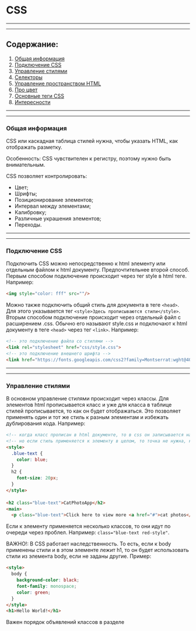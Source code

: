 <h1><b>CSS</b></h1>

<hr />
<hr />

<h2>Содержание:</h2>
<ol>
  <li><a href="https://github.com/sanikitin/Notes_on_CSS#%D0%BE%D0%B1%D1%89%D0%B0%D1%8F-%D0%B8%D0%BD%D1%84%D0%BE%D1%80%D0%BC%D0%B0%D1%86%D0%B8%D1%8F">Общая информация</a></li>
  <li><a href="https://github.com/sanikitin/Notes_on_CSS#%D0%BF%D0%BE%D0%B4%D0%BA%D0%BB%D1%8E%D1%87%D0%B5%D0%BD%D0%B8%D0%B5-css">Подключение CSS</a></li>
  <li><a href="https://github.com/sanikitin/Notes_on_CSS#%D1%83%D0%BF%D1%80%D0%B0%D0%B2%D0%BB%D0%B5%D0%BD%D0%B8%D0%B5-%D1%81%D1%82%D0%B8%D0%BB%D1%8F%D0%BC%D0%B8">Управление стилями</a></li>
  <li><a href="https://github.com/sanikitin/Notes_on_CSS#%D1%81%D0%B5%D0%BB%D0%B5%D0%BA%D1%82%D0%BE%D1%80%D1%8B">Селекторы</a></li>
  <li><a href="https://github.com/sanikitin/Notes_on_CSS#%D1%83%D0%BF%D1%80%D0%B0%D0%B2%D0%BB%D0%B5%D0%BD%D0%B8%D0%B5-%D0%BF%D1%80%D0%BE%D1%81%D1%82%D1%80%D0%B0%D0%BD%D1%81%D1%82%D0%B2%D0%BE%D0%BC-html">Управление пространством HTML</a></li>
  <li><a href="https://github.com/sanikitin/Notes_on_CSS#%D0%BF%D1%80%D0%BE-%D1%86%D0%B2%D0%B5%D1%82">Про цвет</a></li>
  <li><a href="https://github.com/sanikitin/Notes_on_CSS#%D0%BE%D1%81%D0%BD%D0%BE%D0%B2%D0%BD%D1%8B%D0%B5-%D1%82%D0%B5%D0%B3%D0%B8-css">Основные теги CSS</a></li>
  <li><a href="https://github.com/sanikitin/Notes_on_CSS#%D0%B8%D0%BD%D1%82%D0%B5%D1%80%D0%B5%D1%81%D0%BD%D0%BE%D1%81%D1%82%D0%B8">Интересности</a></li>
</ol>

<hr />
<hr />

<h3><b>Общая информация</b></h3>

CSS или каскадная таблица стилей нужна, чтобы указать HTML, как отображать разметку.

Особенность: CSS чувствителен к регистру, поэтому нужно быть внимательным.

CSS позволяет контролировать:
- Цвет;
- Шрифты; 
- Позиционирование элементов;
- Интервал между элементами;
- Калибровку;
- Различные украшения элементов;
- Переходы.

<hr />
<hr />

<h3><b>Подключение CSS</b></h3>

Подключить CSS можно непосредственно к html элементу или отдельным файлом к html документу. Предпочтительнее второй способ.
Первым способом подключение происходит через тег style в html теге. Например: 
```html
<img style="color: fff" src=""/>
```
Можно также подключить общий стиль для документа в теге ```<head>```. Для этого указывается тег ```<style>Здесь прописываются стили</style>```.
Вторым способом подключение происходит через отдельный файл с расширением .css. Обычно его называют style.css и подключают к html документу в теге ```<head>``` через тег ```<link>```. Например:
```html
<!-- это подключение файла со стилями -->
<link rel="stylesheet" href="css/style.css">
<!-- это подключение внешнего шрифта -->
<link href="https://fonts.googleapis.com/css2?family=Montserrat:wght@400;700&family=Roboto+Mono:wght@400;700&display=swap" rel="stylesheet">
```

<hr />
<hr />

<h3><b>Управление стилями</b></h3>

В основном управление стилями происходит через классы. Для элементов html прописывается класс и уже для класса в таблице стилей прописывается, то как он будет отображаться. Это позволяет применять один и тот же стиль к разным элементам и избежать дублирования кода. Например:
```html
<!-- когда класс прописан в html документе, то в css он записывается начиная с точки -->
<!-- но если стиль применяется к элементу в целом, то точка не нужна, как пример h2 -->
<style>
  .blue-text {
    color: blue;
  }
  h2 {
    font-size: 20px;
  }
</style>

<h2 class="blue-text">CatPhotoApp</h2>
<main>
  <p class="blue-text">Click here to view more <a href="#">cat photos</a>.</p>
```
Если к элементу применяется несколько классов, то они идут по очереди через проблел. Например: ```class="blue-text red-style"```.

ВАЖНО!: В CSS работает наследственность. То есть, если к body применены стили и в этом элементе лежит h1, то он будет использовать стили из элемента body, если не заданы другие. Пример:
```html
<style>
  body {
    background-color: black;
    font-family: monospace;
    color: green;
  }
</style>
<h1>Hello World!</h1>
```
Важен порядок объявлений классов в разделе <style>. Второе объявление всегда будет иметь приоритет перед первым. Каждый последующий объявленный класс будет переопределять класс предыдущий, если они применены к одному элементу. 
ВАЖНО!: Порядок подключения классов к элементу не важен. Если первый подключенный класс объявлен раньше второго, то он будет переопределен. Это происходит так как браузер читает стили сверху вниз по очереди.

Также, важно знать, что ID имеет приоритет при подключении и объявлении. Поэтому, не важно где он подключен или объявлен. 
Над классами и ID имеет приоритет и классическое объявление стиля в элементе. Например: ```<h1 style="color: green;">```.

Но, чтобы задать максимальный приоритет элементу можно использовать ключевое слово !important. Это позволит обезопасить ваши персональные стили от стилей подключаемых библиотек. Пример синтаксиса:
```css
.pink-text {
    color: pink !important;
  }
```

К элементам можно применять стили помимо класса с помощью id. Например: ```<h2 id="cat-photo-app">```
Использование атрибутов id дает несколько преимуществ: вы можете использовать id для стилизации одного элемента, а позже использовать их для выбора и изменения определенных элементов с помощью JavaScript. Атрибуты id должны быть уникальными. 

Чтобы применить стили к элементу по ID нужно использовать не точку, а #. Например: 
```css
#cat-photo-element {
  background-color: green;
}
```

ВАЖНО!:  ID не может использоваться повторно и должен применяться только к одному элементу. ID также имеет более высокую важность, чем класс, поэтому, если оба применяются к одному и тому же элементу и имеют конфликтующие стили, будут применяться стили ID.

<hr />
<hr />

<h3><b>Селекторы</b></h3>

Class и ID называются селекторами CSS (CSS Selectors). Существуют и другие селекторы CSS, которые можно использовать для выбора пользовательских групп элементов для стилизации. 

Селектор атрибута ```[attr = value]``` - этот селектор сопоставляет и стилизует элементы с определенным значением атрибута. Например, приведенный ниже код изменяет поля всех элементов с типом атрибута и соответствующим значением радио:
```css
[type='radio'] {
  margin: 20px 0px 20px 0px;
}
```

<hr />
<hr />

<h3><b>Управление пространством HTML</b></h3>

Три важных свойства управляют пространством, окружающим каждый элемент HTML: отступ (padding), граница (border) и поле (margin).
- Отступ (padding) элемента контролирует расстояние между содержимым элемента и его границей.
- Поле (margin) элемента контролирует количество пространства между границей элемента и окружающими элементами.
Картинка, которая хорошо показывает, что есть что.
![Site](https://github.com/sanikitin/Notes_on_CSS/raw/master/2020-09-14_20-14-40.png)

Особенности

- Если вы установить для поля отрицательное значение, элемент станет больше.
- CSS позволяет вам управлять заполнением всех четырех отдельных сторон элемента с помощью свойств padding-top, padding-right, padding-bottom и padding-left. Аналогично для margin. Но можно указывать и в одну строчку. Пример: ```padding: 10px 20px 10px 20px;```. Значения работают как часы: сверху, справа, снизу, слева.

В дополнение к пикселям в CSS есть несколько различных вариантов единиц длины. Два основных типа единиц длины - абсолютные и относительные. Абсолютные единицы привязаны к физическим единицам длины. Единицы абсолютной длины приблизительно соответствуют фактическому измерению на экране, но есть некоторые различия в зависимости от разрешения экрана. Относительные единицы, такие как em или rem, относятся к другому значению длины. Например, em зависит от размера шрифта элемента. Если вы используете его для установки самого свойства font-size, оно относительно родительского font-size. 

<hr />
<hr />

<h3><b>Про цвет</b></h3>

В CSS можно писать цвет словом или использовать 6 шестнадцатеричных цифр для представления цветов, по две для красного (R), зеленого (G) и синего (B) компонентов. Например, # 000000 - черный цвет, а также минимальное возможное значение. Здесь вы можете найти дополнительную информацию о цветовой системе RGB (https://en.wikipedia.org/wiki/RGB_color_model). Пример цвета в 16-ричной системе:
```css
body {
  color: #000000;
}
```
Особеноость: Код из 6 цифр можно сократить до трех. Шестнадцатеричный код red # FF0000 можно сократить до # F00. Эта сокращенная форма дает одну цифру для красного, одну цифру для зеленого и одну цифру для синего.

Также, можно использовать систему RGB для указания цвета. Синтаксис при этом выглядит так:
```css
body {
  background-color: rgb(255, 165, 0);
}
```

<hr />
<hr />

<h3><b>Основные теги CSS.</b></h3>


```color: red;``` - позволяет изменять цвет текста в элементе на тот, что указан после двоеточия.

```font-size: 30px;``` - позволяет изменять размер шрифта.

```font-family: monospace sans-serif;``` - позволяет устанавливать шрифт для элемента. Например: тут monospace шрифт, а sans-serif вид шрифта без засечек у букв.
Шрифты можно выбрать стандартные или из онлайн библиотеки. Например: https://fonts.google.com/
Google Fonts - это бесплатная библиотека веб-шрифтов, которую вы можете использовать в своем CSS, ссылаясь на URL-адрес шрифта. Пример импорта шрифта есть выше.
```font-family: FAMILY_NAME, GENERIC_NAME;``` - можно указывать два шрифта. Первый по умолчанию и второй запасной, если первый не работает.
Особенность: Имена семейств чувствительны к регистру и должны быть заключены в кавычки, если в имени есть пробел. Например, вам нужны кавычки, чтобы использовать шрифт «Open Sans», но не использовать шрифт Lobster.

```width: 500px;``` - позволяет задать ширину элемента.

```border: red solid 5px;``` - позволяет создать рамку вокруг элемента. Можно записывать, как в примере свойства в строчку или по отдельности. Например: 
```html
<style>
  .thin-red-border {
    border-color: red;
    border-width: 5px;
    border-style: solid;
  }
</style>
```
У рамки есть три свойства: ширина, цвет и стиль.

```border-radius: 10px;``` - позволяет убрать острые края и скруглить их на указанное значение. Значение может быть в пикселях или в процентах.

```background-color: green;``` - позволяет задать фоновый цвет элемента.

```--penguin-skin: gray;``` - создание и присвоение переменной значения. Это позволит использовать эту переменную во всем CSS файле далее. Присвоение значения переменной другим элементам происходит с помощью синтаксиса:
```css
.penguin-top {
    background: var(--pengiun-skin);
  }
```
При использовании вашей переменной в качестве значения свойства CSS вы можете прикрепить запасное значение, к которому ваш браузер вернется, если данная переменная недействительна. Особенность: Этот резервный вариант не используется для повышения совместимости браузеров и не будет работать в браузерах IE. Скорее, он используется для того, чтобы браузер отображал цвет, если он не может найти вашу переменную.
Синтаксис: 
```css
.penguin-top {
    background: var(--penguin-skin, black);
  }
```
ВАЖНО!: Использование переменных может привести к тому, что некоторые браузеры не будут поддерживать их. Поэтому, нужно улучшать совместимость с другими браузерами добавлением стандартных способов, чтобы больше браузеров смогли их отобразить. В примере ниже фон объявляется по обычному прямо перед объявлением через переменную, чтобы браузер, который не поддерживает переменные мог загрузить фон стандартным способом:
```css
<style>
  :root {
    --red-color: red;
  }
  .red-box {
    background: red;
    background: var(--red-color);
    height: 200px;
    width:200px;
  }
</style>
<div class="red-box"></div>
```
Переменные CSS наследуются, как и обычные свойства. Чтобы использовать наследование, переменные CSS часто определяются в элементе: root. ```: root``` - это селектор псевдокласса, который соответствует корневому элементу документа, обычно элементу html. Создавая свои переменные в: root, они будут доступны глобально, и к ним можно будет получить доступ из любого другого селектора в таблице стилей.
По сути root используется, как хранилище переменных с открытым доступом. Однако, если потребовалось изменить переменную дальше в структуре, то её можно переопределить, присвоив новое значение. 

Переменные и root удобно применять при медиа запросах. Можно переопределить root, а остальные стили ниже будут использовать нужные параметры в зависимости от соблюдения условий. Пример: 
```css
<style>
  :root {
    --penguin-size: 300px;
    --penguin-skin: gray;
    --penguin-belly: white;
    --penguin-beak: orange;
  }

  @media (max-width: 350px) {
    :root {
      --penguin-size: 200px;
      --penguin-skin: black;
    }
  }
```

<hr />
<hr />

<h3><b>Интересности</b></h3>

- Пингвин
>>>
```html
<style>
  .penguin {

    /* Only change code below this line */
    --penguin-skin: gray;
    --penguin-belly: white;
    --penguin-beak: orange;
    /* Only change code above this line */

    position: relative;
    margin: auto;
    display: block;
    margin-top: 5%;
    width: 300px;
    height: 300px;
  }

  .penguin-top {
    top: 10%;
    left: 25%;
    background: var(--penguin-skin, gray);
    width: 50%;
    height: 45%;
    border-radius: 70% 70% 60% 60%;
  }

  .penguin-bottom {
    top: 40%;
    left: 23.5%;
    background: var(--penguin-skin, gray);
    width: 53%;
    height: 45%;
    border-radius: 70% 70% 100% 100%;
  }

  .right-hand {
    top: 0%;
    left: -5%;
    background: var(--penguin-skin, gray);
    width: 30%;
    height: 60%;
    border-radius: 30% 30% 120% 30%;
    transform: rotate(45deg);
    z-index: -1;
  }

  .left-hand {
    top: 0%;
    left: 75%;
    background: var(--penguin-skin, gray);
    width: 30%;
    height: 60%;
    border-radius: 30% 30% 30% 120%;
    transform: rotate(-45deg);
    z-index: -1;
  }

  .right-cheek {
    top: 15%;
    left: 35%;
    background: var(--penguin-belly, white);
    width: 60%;
    height: 70%;
    border-radius: 70% 70% 60% 60%;
  }

  .left-cheek {
    top: 15%;
    left: 5%;
    background: var(--penguin-belly, white);
    width: 60%;
    height: 70%;
    border-radius: 70% 70% 60% 60%;
  }

  .belly {
    top: 60%;
    left: 2.5%;
    background: var(--penguin-belly, white);
    width: 95%;
    height: 100%;
    border-radius: 120% 120% 100% 100%;
  }

  .right-feet {
    top: 85%;
    left: 60%;
    background: var(--penguin-beak, orange);
    width: 15%;
    height: 30%;
    border-radius: 50% 50% 50% 50%;
    transform: rotate(-80deg);
    z-index: -2222;
  }

  .left-feet {
    top: 85%;
    left: 25%;
    background: var(--penguin-beak, orange);
    width: 15%;
    height: 30%;
    border-radius: 50% 50% 50% 50%;
    transform: rotate(80deg);
    z-index: -2222;
  }

  .right-eye {
    top: 45%;
    left: 60%;
    background: black;
    width: 15%;
    height: 17%;
    border-radius: 50%;
  }

  .left-eye {
    top: 45%;
    left: 25%;
    background: black;
    width: 15%;
    height: 17%;
    border-radius: 50%;
  }

  .sparkle {
    top: 25%;
    left: 15%;
    background: white;
    width: 35%;
    height: 35%;
    border-radius: 50%;
  }

  .blush-right {
    top: 65%;
    left: 15%;
    background: pink;
    width: 15%;
    height: 10%;
    border-radius: 50%;
  }

  .blush-left {
    top: 65%;
    left: 70%;
    background: pink;
    width: 15%;
    height: 10%;
    border-radius: 50%;
  }

  .beak-top {
    top: 60%;
    left: 40%;
    background: var(--penguin-beak, orange);
    width: 20%;
    height: 10%;
    border-radius: 50%;
  }

  .beak-bottom {
    top: 65%;
    left: 42%;
    background: var(--penguin-beak, orange);
    width: 16%;
    height: 10%;
    border-radius: 50%;
  }

  body {
    background:#c6faf1;
  }

  .penguin * {
    position: absolute;
  }
</style>
<div class="penguin">
  <div class="penguin-bottom">
    <div class="right-hand"></div>
    <div class="left-hand"></div>
    <div class="right-feet"></div>
    <div class="left-feet"></div>
  </div>
  <div class="penguin-top">
    <div class="right-cheek"></div>
    <div class="left-cheek"></div>
    <div class="belly"></div>
    <div class="right-eye">
      <div class="sparkle"></div>
    </div>
    <div class="left-eye">
      <div class="sparkle"></div>
    </div>
    <div class="blush-right"></div>
    <div class="blush-left"></div>
    <div class="beak-top"></div>
    <div class="beak-bottom"></div>
  </div>
</div>
```
<<<
<hr />
<hr />
